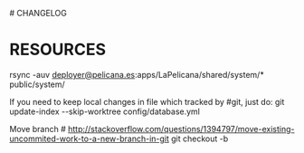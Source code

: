 # CHANGELOG


# RESOURCES
rsync -auv deployer@pelicana.es:apps/LaPelicana/shared/system/* public/system/

If you need to keep local changes in file which tracked by #git, just do:
git update-index --skip-worktree config/database.yml

Move branch # http://stackoverflow.com/questions/1394797/move-existing-uncommited-work-to-a-new-branch-in-git
git checkout -b <new-branch>

